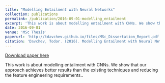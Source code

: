 ```yaml
---
title: "Modelling Entailment with Neural Networks"
collection: publications
permalink: /publication/2016-09-01-modelling_entailment
excerpt: 'This work is about modelling entailment with CNNs. We show that our approach achieves better results than the existing techniques and reducing the feature engineering requirements..'
date: 2016-09-01
venue: 'MSc Thesis'
paperurl: 'http://tdavchev.github.io/files/MSc_Dissertation_Report.pdf'
citation: 'Davchev, Todor. (2016). Modelling Entailment with Neural Networks. <i>MSc Thesis</i>. University of Edinburgh.'
---
```


<a href='http://tdavchev.github.io/files/MSc_Dissertation_Report.pdf'>Download paper here</a>

This work is about modelling entailment with CNNs. We show that our approach achieves better results than the existing techniques and reducing the feature engineering requirements..
